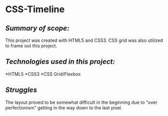 # CSS-Timeline
## _Summary of scope:_
This project was created with HTML5 and CSS3. CSS grid was also utilized to frame out this project.

## _Technologies used in this project:_
  *HTML5
  *CSS3
  *CSS Grid/Flexbox

## _Struggles_
The layout proved to be somewhat difficult in the beginning due to "over perfectionism" getting in the way down to the last pixel. 
